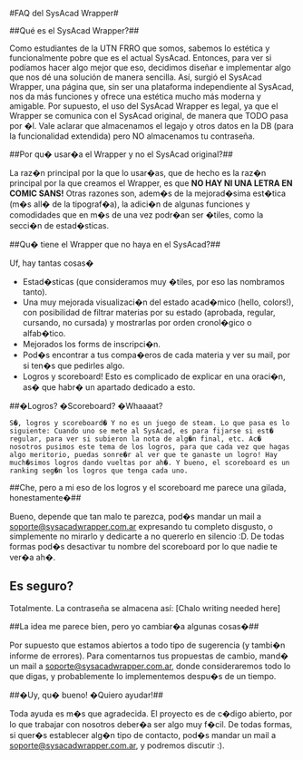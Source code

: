 #FAQ del SysAcad Wrapper#

##Qué es el SysAcad Wrapper?##

Como estudiantes de la UTN FRRO que somos, sabemos lo estética y funcionalmente pobre que es el actual SysAcad.
Entonces, para ver si podíamos hacer algo mejor que eso, decidimos diseñar e implementar algo que nos dé una solución de manera sencilla.
Así, surgió el SysAcad Wrapper, una página que, sin ser una plataforma independiente al SysAcad, nos da más funciones y ofrece una estética mucho más moderna y amigable.
Por supuesto, el uso del SysAcad Wrapper es legal, ya que el Wrapper se comunica con el SysAcad original, de manera que TODO pasa por �l.
Vale aclarar que almacenamos el legajo y otros datos en la DB (para la funcionalidad extendida) pero NO almacenamos tu contraseña.

##Por qu� usar�a el Wrapper y no el SysAcad original?##

La raz�n principal por la que lo usar�as, que de hecho es la raz�n principal por la que creamos el Wrapper, es que __NO HAY NI UNA LETRA EN COMIC SANS!__
Otras razones son, adem�s de la mejorad�sima est�tica (m�s all� de la tipograf�a), la adici�n de algunas funciones y comodidades que en m�s de una vez podr�an ser �tiles,
como la secci�n de estad�sticas.

##Qu� tiene el Wrapper que no haya en el SysAcad?##

Uf, hay tantas cosas�
* Estad�sticas (que consideramos muy �tiles, por eso las nombramos tanto).
* Una muy mejorada visualizaci�n del estado acad�mico (hello, colors!), con posibilidad de filtrar materias por su estado (aprobada, regular, cursando, no cursada) y mostrarlas por orden cronol�gico o alfab�tico.
* Mejorados los forms de inscripci�n.
* Pod�s encontrar a tus compa�eros de cada materia y ver su mail, por si ten�s que pedirles algo.
* Logros y scoreboard! Esto es complicado de explicar en una oraci�n, as� que habr� un apartado dedicado a esto.

##�Logros? �Scoreboard? �Whaaaat?

	S�, logros y scoreboard� Y no es un juego de steam. Lo que pasa es lo siguiente: Cuando uno se mete al SysAcad, es para fijarse si est� regular, para ver si subieron la nota de alg�n final, etc. Ac� nosotros pusimos este tema de los logros, para que cada vez que hagas algo meritorio, puedas sonre�r al ver que te ganaste un logro! Hay much�simos logros dando vueltas por ah�. Y bueno, el scoreboard es un ranking seg�n los logros que tenga cada uno.
##Che, pero a mi eso de los logros y el scoreboard me parece una gilada, honestamente�##

Bueno, depende que tan malo te parezca, pod�s mandar un mail a soporte@sysacadwrapper.com.ar expresando tu completo disgusto, o simplemente no mirarlo y dedicarte a no quererlo en silencio :D. De todas formas pod�s desactivar tu nombre del scoreboard por lo que nadie te ver�a ah�.

## Es seguro? ##

Totalmente. La contraseña se almacena así: [Chalo writing needed here]

##La idea me parece bien, pero yo cambiar�a algunas cosas�##

Por supuesto que estamos abiertos a todo tipo de sugerencia (y tambi�n informe de errores). Para comentarnos tus propuestas de cambio, mand� un mail a soporte@sysacadwrapper.com.ar, donde consideraremos todo lo que digas, y probablemente lo implementemos despu�s de un tiempo.

##�Uy, qu� bueno! �Quiero ayudar!##

Toda ayuda es m�s que agradecida. El proyecto es de c�digo abierto, por lo que trabajar con nosotros deber�a ser algo muy f�cil. De todas formas, si quer�s establecer alg�n tipo de contacto, pod�s mandar un mail a soporte@sysacadwrapper.com.ar, y podremos discutir :).
